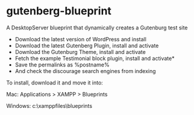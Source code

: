 # gutenberg-blueprint
A DesktopServer blueprint that dynamically creates a Gutenburg test site

* Download the latest version of WordPress and install
* Download the latest Gutenberg Plugin, install and activate
* Download the Gutenburg Theme, install and activate 
* Fetch the example Testimonial block plugin, install and activate*
* Save the permalinks as %postname%
* And check the discourage search engines from indexing

To install, download it and move it into:

Mac: Applications > XAMPP > Blueprints

Windows: c:\xamppfiles\blueprints
